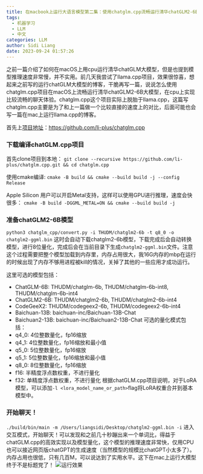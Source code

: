 ```yaml
---
title: 在macbook上运行大语言模型第二集：使用chatglm.cpp流畅运行清华chatGLM2-6B大模型
tags:
  - 机器学习
  - LLM
  - 中文
categories: LLM
author: Sidi Liang
date: 2023-09-24 01:57:26
---
```


之前一篇介绍了如何在macOS上用cpu运行清华chatGLM大模型，但是也提到模型推理速度非常慢，并不实用。前几天我尝试了llama.cpp项目，效果很惊喜，想起来之前写的运行chatGLM大模型的博客，干脆再写一篇，说说怎么使用chatglm.cpp项目在macOS上流畅运行清华chatGLM2-6B大模型，在cpu上实现比较流畅的聊天体验。chatglm.cpp这个项目实际上脱胎于llama.cpp，这篇写chatglm.cpp主要是为了和上一篇做一个比较直接的速度上的对比，后面可能也会写一篇在mac上运行llama.cpp的博客。

首先上[项目地址](https://github.com/li-plus/chatglm.cpp)：https://github.com/li-plus/chatglm.cpp

### 下载编译chatGLM.cpp项目
首先clone项目到本地：
`git clone --recursive https://github.com/li-plus/chatglm.cpp.git && cd chatglm.cpp`

使用cmake编译:
`cmake -B build && cmake --build build -j --config Release`

Apple Silicon 用户可以开启Metal支持，这样可以使用GPU进行推理，速度会快很多：
`cmake -B build -DGGML_METAL=ON && cmake --build build -j`

### 准备chatGLM2-6B模型
`python3 chatglm_cpp/convert.py -i THUDM/chatglm2-6b -t q8_0 -o chatglm2-ggml.bin`
这时会自动下载chatglm2-6b模型，下载完成后会自动转换模型，进行8位量化，完成后会在当前目录下生成`chatglm2-ggml.bin`文件。注意这个过程需要把整个模型加载到内存里，内存占用很大，我16G内存的mbp在运行的时候出现了内存不够用进程被kill的情况，关掉了其他的一些应用才成功运行。

这里可选的模型包括：
- ChatGLM-6B: THUDM/chatglm-6b, THUDM/chatglm-6b-int8, THUDM/chatglm-6b-int4
- ChatGLM2-6B: THUDM/chatglm2-6b, THUDM/chatglm2-6b-int4
- CodeGeeX2: THUDM/codegeex2-6b, THUDM/codegeex2-6b-int4
- Baichuan-13B: baichuan-inc/Baichuan-13B-Chat
- Baichuan2-13B: baichuan-inc/Baichuan2-13B-Chat
可选的量化模式包括：
- q4_0: 4位整数量化，fp16缩放
- q4_1: 4位整数量化，fp16缩放和最小值
- q5_0: 5位整数量化，fp16缩放
- q5_1: 5位整数量化，fp16缩放和最小值
- q8_0: 8位整数量化，fp16缩放
- f16: 半精度浮点数权重，不进行量化
- f32: 单精度浮点数权重，不进行量化
根据chatGLM.cpp项目说明，对于LoRA模型，可以添加`-l <lora_model_name_or_path>`flag将LoRA权重合并到基本模型中。

### 开始聊天！
`./build/bin/main -m /Users/liangsidi/Desktop/chatglm2-ggml.bin -i` 进入交互模式，开始聊天！可以发现和之前几十秒蹦出来一个单词比，得益于chatGLM.cpp的高效实现以及模型量化，这个模型的推理速度非常快，仅用CPU也可以接近网页版chatGPT的生成速度（当然模型的规模比chatGPT小太多了）。内存占用也很低，只有几百M，可以说达到了实用水平。这下在mac上运行大模型终于不是标题党了！
![运行效果](screenshot.png)
